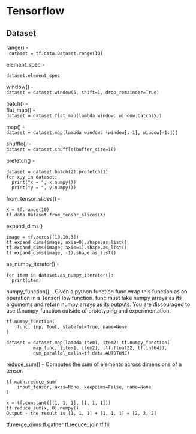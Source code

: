 # Tensorflow

## Dataset 


range() -   
``` dataset = tf.data.Dataset.range(10)```  

element_spec - 
```
dataset.element_spec
```
  
window() -   
```dataset = dataset.window(5, shift=1, drop_remainder=True)```  
  
batch() -     
flat_map() -   
```dataset = dataset.flat_map(lambda window: window.batch(5))```  
  
map() -   
```dataset = dataset.map(lambda window: (window[:-1], window[-1:]))```  
  
shuffle() -   
```dataset = dataset.shuffle(buffer_size=10)```  
  
prefetch() -   
```
dataset = dataset.batch(2).prefetch(1)  
for x,y in dataset:  
  print("x = ", x.numpy())   
  print("y = ", y.numpy())    
```    
    
from_tensor_slices() -  
``` 
X = tf.range(10)  
tf.data.Dataset.from_tensor_slices(X)  
```

expand_dims()
```
image = tf.zeros([10,10,3])
tf.expand_dims(image, axis=0).shape.as_list()
tf.expand_dims(image, axis=1).shape.as_list()
tf.expand_dims(image, -1).shape.as_list()
```

as_numpy_iterator() - 
```
for item in dataset.as_numpy_iterator():
  print(item)
```

numpy_function() - Given a python function func wrap this function as an operation in a TensorFlow function. func must take numpy arrays as its arguments and return numpy arrays as its outputs. You are discouraged to use tf.numpy_function outside of prototyping and experimentation.

```
tf.numpy_function(
    func, inp, Tout, stateful=True, name=None
)

dataset = dataset.map(lambda item1, item2: tf.numpy_function(
          map_func, [item1, item2], [tf.float32, tf.int64]),
          num_parallel_calls=tf.data.AUTOTUNE)

```

reduce_sum() - Computes the sum of elements across dimensions of a tensor.

```
tf.math.reduce_sum(
    input_tensor, axis=None, keepdims=False, name=None
)

x = tf.constant([[1, 1, 1], [1, 1, 1]])
tf.reduce_sum(x, 0).numpy()
Output - the result is [1, 1, 1] + [1, 1, 1] = [2, 2, 2]
```

tf.merge_dims
tf.gather
tf.reduce_join
tf.fill


